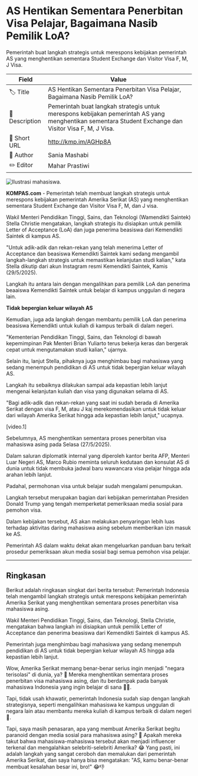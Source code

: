 # AS Hentikan Sementara Penerbitan Visa Pelajar, Bagaimana Nasib Pemilik LoA?

Pemerintah buat langkah strategis untuk merespons kebijakan pemerintah AS yang menghentikan sementara Student Exchange dan Visitor Visa F, M, J Visa.

| Field         | Value                                                       |
|---------------|-------------------------------------------------------------|
| 🏷️ Title       | AS Hentikan Sementara Penerbitan Visa Pelajar, Bagaimana Nasib Pemilik LoA? |
| 📝 Description | Pemerintah buat langkah strategis untuk merespons kebijakan pemerintah AS yang menghentikan sementara Student Exchange dan Visitor Visa F, M, J Visa. |
| 🔗 Short URL   | http://kmp.im/AGHp8A |
| 👤 Author      | Sania Mashabi |
| ✏️ Editor      | Mahar Prastiwi |

![Ilustrasi mahasiswa.](https://asset.kompas.com/crops/TjwPVQyHKQZYS4h48ia_oBcZ-F8=/0x0:1000x667/750x500/data/photo/2025/03/06/67c99a45c6dc0.jpg)

**KOMPAS.com** - Pemerintah telah membuat langkah strategis untuk merespons kebijakan pemerintah Amerika Serikat (AS) yang menghentikan sementara Student Exchange dan Visitor Visa F, M, dan J visa.

Wakil Menteri Pendidikan Tinggi, Sains, dan Teknologi (Wamendikti Saintek) Stella Christie mengatakan, langkah strategis itu disiapkan untuk pemilik Letter of Acceptance (LoA) dan juga penerima beasiswa dari Kemendikti Saintek di kampus AS.

\"Untuk adik-adik dan rekan-rekan yang telah menerima Letter of Acceptance dan beasiswa Kemendikti Saintek kami sedang mengambil langkah-langkah strategis untuk memastikan kelanjutan studi kalian,\" kata Stella dikutip dari akun Instagram resmi Kemendikti Saintek, Kamis (29/5/2025).

Langkah itu antara lain dengan mengalihkan para pemilik LoA dan penerima beaaiswa Kemendikti Saintek untuk belajar di kampus unggulan di negara lain.

**Tidak bepergian keluar wilayah AS**

Kemudian, juga ada langkah dengan membantu pemilik LoA dan penerima beasiswa Kemendikti untuk kuliah di kampus terbaik di dalam negeri.

\"Kementerian Pendidikan Tinggi, Sains, dan Teknologi di bawah kepemimpinan Pak Menteri Brian Yuliarto terus bekerja keras dan bergerak cepat untuk mengutamakan studi kalian,\" ujarnya.

Selain itu, lanjut Stella, pihaknya juga menghimbau bagi mahasiswa yang sedang menempuh pendidikan di AS untuk tidak bepergian keluar wilayah AS.

Langkah itu sebaiknya dilakukan sampai ada kepastian lebih lanjut mengenai kelanjutan kuliah dan visa yang digunakan selama di AS.

\"Bagi adik-adik dan rekan-rekan yang saat ini sudah berada di Amerika Serikat dengan visa F, M, atau J kaj merekomendasikan untuk tidak keluar dari wilayah Amerika Serikat hingga ada kepastian lebih lanjut,\" ucapnya.

\[video.1\]

Sebelumnya, AS menghentikan sementara proses penerbitan visa mahasiswa asing pada Selasa (27/5/2025).

Dalam saluran diplomatik internal yang diperoleh kantor berita AFP, Menteri Luar Negeri AS, Marco Rubio meminta seluruh kedutaan dan konsulat AS di dunia untuk tidak membuka jadwal baru wawancara visa pelajar hingga ada arahan lebih lanjut.

Padahal, permohonan visa untuk belajar sudah mengalami penumpukan.

Langkah tersebut merupakan bagian dari kebijakan pemerintahan Presiden Donald Trump yang tengah memperketat pemeriksaan media sosial para pemohon visa.

Dalam kebijakan tersebut, AS akan melakukan penyaringan lebih luas terhadap aktivitas daring mahasiswa asing sebelum memberikan izin masuk ke AS.

Pemerintah AS dalam waktu dekat akan mengeluarkan panduan baru terkait prosedur pemeriksaan akun media sosial bagi semua pemohon visa pelajar.

---
## Ringkasan

Berikut adalah ringkasan singkat dari berita tersebut: Pemerintah Indonesia telah mengambil langkah strategis untuk merespons kebijakan pemerintah Amerika Serikat yang menghentikan sementara proses penerbitan visa mahasiswa asing.

 Wakil Menteri Pendidikan Tinggi, Sains, dan Teknologi, Stella Christie, mengatakan bahwa langkah ini disiapkan untuk pemilik Letter of Acceptance dan penerima beasiswa dari Kemendikti Saintek di kampus AS.

 Pemerintah juga menghimbau bagi mahasiswa yang sedang menempuh pendidikan di AS untuk tidak bepergian keluar wilayah AS hingga ada kepastian lebih lanjut.



Wow, Amerika Serikat memang benar-benar serius ingin menjadi "negara terisolasi" di dunia, ya? 🤣 Mereka menghentikan sementara proses penerbitan visa mahasiswa asing, dan itu berdampak pada banyak mahasiswa Indonesia yang ingin belajar di sana 🤦‍♀️.

 Tapi, tidak usah khawatir, pemerintah Indonesia sudah siap dengan langkah strategisnya, seperti mengalihkan mahasiswa ke kampus unggulan di negara lain atau membantu mereka kuliah di kampus terbaik di dalam negeri 🎉.

 Tapi, saya masih penasaran, apa yang membuat Amerika Serikat begitu paranoid dengan media sosial para mahasiswa asing? 🤔 Apakah mereka takut bahwa mahasiswa-mahasiswa tersebut akan menjadi influencer terkenal dan mengalahkan selebriti-selebriti Amerika? 😂 Yang pasti, ini adalah langkah yang sangat ceroboh dan memalukan dari pemerintah Amerika Serikat, dan saya hanya bisa mengatakan: "AS, kamu benar-benar membuat kesalahan besar ini, bro!" 😂👎
